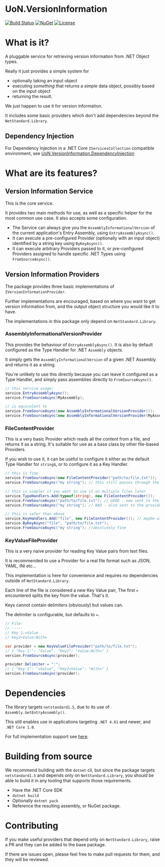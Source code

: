 # UoN.VersionInformation

[![Build Status](https://github.com/uon-nuget/UoN.VersionInformation/actions/workflows/build.versioninformation.yml/badge.svg)](https://github.com/uon-nuget/UoN.VersionInformation/actions/workflows/build.versioninformation.yml)
[![NuGet](https://img.shields.io/nuget/v/UoN.VersionInformation.svg)](https://www.nuget.org/packages/UoN.VersionInformation/)
[![License](https://img.shields.io/badge/licence-MIT-blue.svg)](https://opensource.org/licenses/MIT)

# What is it?

A pluggable service for retrieving version information from .NET Object types.

Really it just provides a simple system for
  - optionally taking an input object
  - executing *something* that returns a simple data object, possibly based on the input object
  - returning the result.
  
We just happen to use it for version information.

It includes some basic providers which don't add dependencies beyond the `NetStandard.Library`.

## Dependency Injection

For Dependency Injection in a .NET Core `IServicesCollection` compatible environment,
see [UoN.VersionInformation.DependencyInjection](https://github.com/uon-nuget/UoN.VersionInformation/blob/main/src/UoN.VersionInformation.DependencyInjection/README.md)

# What are its features?

## Version Information Service

This is the core service.

It provides two main methods for use, as well as a specific helper for the most common use case.
It also accepts some configuration.

- The Service can always give you the `AssemblyInformationalVersion` of the current application's Entry Assembly, using `EntryAssemblyAsync()`.
- It can execute a pre-configured Provider (optionally with an input object) identified by a string key using `ByKeyAsync()`.
- It can execute arbitrary Providers passed to it, or pre-configured Providers assigned to handle specific .NET Types using `FromSourceAsync()`.

## Version Information Providers

The package provides three basic implementations of `IVersionInformationProvider`.

Further implementations are encouraged, based on where you want to get version information from, and the output object structure you would like it to have.

The implementations in this package only depend on `NetStandard.Library`.

### AssemblyInformationalVersionProvider

This provides the behaviour of `EntryAssemblyAsync()`. It is also by default configured as the Type Handler for .NET `Assembly` objects.

It simply gets the `AssemblyInformationalVersion` of a given .NET Assembly and returns it as a string.

You're unlikely to use this directly because you can leave it configured as a Type Handler, and simply pass assemblies directly to `FromSourceAsync()`.

```csharp
// this service usage:
service.EntryAssemblyAsync();
service.FromSourceAsync(MyAssembly);

// is equivalent to
service.FromSourceAsync(new AssemblyInformationalVersionProvider());
service.FromSourceAsync(new AssemblyInformationalVersionProvider(MyAssembly));
```

### FileContentProvider

This is a very basic Provider which reads all the content from a file, and returns it as a string. It's suitable for use as a base class by other file-based Providers.

If you wish to use it, it can be useful to configure it either as the default Type Handler for `string`s, or to configure it as a Key Handler.

```csharp
// this is fine
service.FromSourceAsync(new FileContentProvider("path/to/file.txt"));
service.FromSourceAsync("my string"); // this still passes through the string value

// this is simpler if you want to use it on multiple files later
service.TypeHandlers.Add(typeof(string), new FileContentProvider());
service.FromSourceAsync("path/to/file.txt"); // GOOD - now sent to the FileContentProvider
service.FromSourceAsync("my string"); // BAD - also sent to the provider and assumed to be a file path...

// this is safer than above
service.KeyHandlers.Add("file", new FileContentProvider()); // maybe use enums for keys in your code ;)
service.ByKeyAsync("file", "path/to/file.txt");
service.FromSourceAsync("my string"); //absolutely fine
```

### KeyValueFileProvider

This is a very naive provider for reading Key Value pairs from text files.

It is recommended to use a Provider for a real file format such as JSON, YAML, INI etc...

This implementation is here for convenience and requires no dependencies outside of `NetStandard.Library`.

Each line of the file is considered a new Key Value pair, The first `=` encountered splits the key from the value. That's it.

Keys cannot contain delimiters (obviously) but values can.

The delimiter is configurable, but defaults to `=`.

```csharp
// File:
// -----
// Key 1:=Value
// Key2=Value:With=

var provider = new KeyValueFileProvider("path/to/file.txt");
// { "Key 1:": "Value", "Key2": "Value:With=" }
version.FromSourceAsync(provider);

provider.Delimiter = ":";
// { "Key 1": "=Value", "Key2=Value": "With=" }
version.FromSourceAsync(provider);
```

# Dependencies

The library targets `netstandard1.5`, due to its use of `Assembly.GetEntryAssembly()`.

This still enables use in applications targeting `.NET 4.61` and newer, and `.NET Core 1.0`.

For full implementation support see [here](https://docs.microsoft.com/en-us/dotnet/standard/net-standard).

# Building from source

We recommend building with the `dotnet` cli, but since the package targets `netstandard1.5` and depends only on `NetStandard.Library`, you should be able to build it in any tooling that supports those requirements.

- Have the .NET Core SDK
- `dotnet build`
- Optionally `dotnet pack`
- Reference the resulting assembly, or NuGet package.

# Contributing

If you make useful providers that depend only on `NetStandard.Library`, raise a PR and they can be added to the base package.

If there are issues open, please feel free to make pull requests for them, and they will be reviewed.